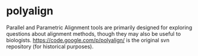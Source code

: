 polyalign
=========

Parallel and Parametric Alignment tools are primarily designed for exploring questions about alignment methods, though they may also be useful to biologists. https://code.google.com/p/polyalign/ is the original svn repository (for historical purposes).
